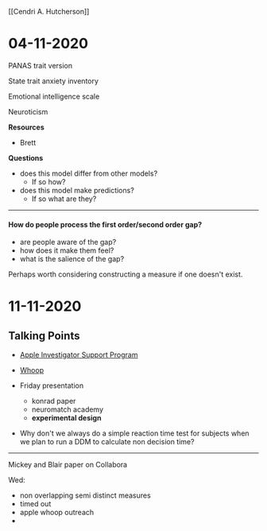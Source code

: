 [[Cendri A. Hutcherson]]

# 04-11-2020
PANAS trait version

State trait anxiety inventory

Emotional intelligence scale

Neuroticism

**Resources**
- Brett


**Questions**
- does this model differ from other models? 
	- If so how?
- does this model make predictions?
	- If so what are they?

---

#### How do people process the first order/second order gap?
- are people aware of the gap?
- how does it make them feel?
- what is the salience of the gap?

Perhaps worth considering constructing a measure if one doesn't exist.


# 11-11-2020

## Talking Points
- [Apple Investigator Support Program](https://www.researchandcare.org/resources/investigator-support-program/)

- [Whoop](https://www.whoop.com/)

- Friday presentation
	- konrad paper
	- neuromatch academy
	- **experimental design**

- Why don't we always do a simple reaction time test for subjects when we plan to run a DDM to calculate non decision time?

--- 
Mickey and Blair paper on Collabora

Wed:
- non overlapping semi distinct measures
- timed out
- apple whoop outreach
- 





